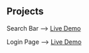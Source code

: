 
## Projects

 Search Bar --> [Live Demo](https://searchbar7860.netlify.app/)

 Login Page --> [Live Demo](https://loginpagebhanuh4x.netlify.app)

